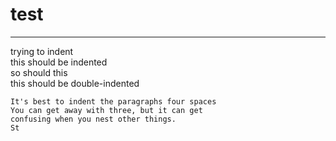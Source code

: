 # test

---

trying to indent  
    this should be indented  
    so should this  
        this should be double-indented

    It's best to indent the paragraphs four spaces
    You can get away with three, but it can get
    confusing when you nest other things.
    St
